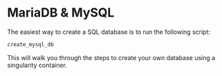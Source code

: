 # MariaDB & MySQL
The easiest way to create a SQL database is to run the following script:
```bash
create_mysql_db
```
This will walk you through the steps to create your own database using a singularity container.

